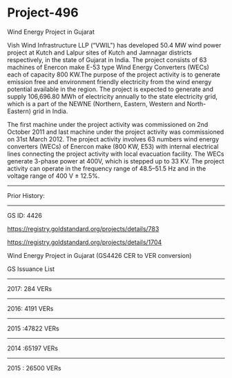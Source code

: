# Project-496

Wind Energy Project in Gujarat 

Vish Wind Infrastructure LLP (“VWIL") has developed 50.4 MW wind power project at Kutch and Lalpur sites of Kutch and Jamnagar districts respectively, in the state of Gujarat in India. The project consists of 63 machines of Enercon make E-53 type Wind Energy Converters (WECs) each of capacity 800 KW.The purpose of the project activity is to generate emission free and environment friendly electricity from the wind energy potential available in the region. The project is expected to generate and supply 106,696.80 MWh of electricity annually to the state electricity grid, which is a part of the NEWNE (Northern, Eastern, Western and North-Eastern) grid in India.

The first machine under the project activity was commissioned on 2nd October 2011 and last
machine under the project activity was commissioned on 31st March 2012. The project activity involves 63 numbers wind energy converters (WECs) of Enercon make (800
KW, E53) with internal electrical lines connecting the project activity with local evacuation facility.
The WECs generate 3-phase power at 400V, which is stepped up to 33 KV. The project activity can
operate in the frequency range of 48.5–51.5 Hz and in the voltage range of 400 V ± 12.5%.
___________
Prior History:
___________
GS ID: 4426

https://registry.goldstandard.org/projects/details/783

https://registry.goldstandard.org/projects/details/1704

Wind Energy Project in Gujarat (GS4426 CER to VER conversion)

GS Issuance List 
___________
2017:	284 VERs	
__________
2016:	4191	VERs	
__________
2015	:47822	VERs	
_____
2014	:65197	VERs	
____
2015	: 26500	VERs	


